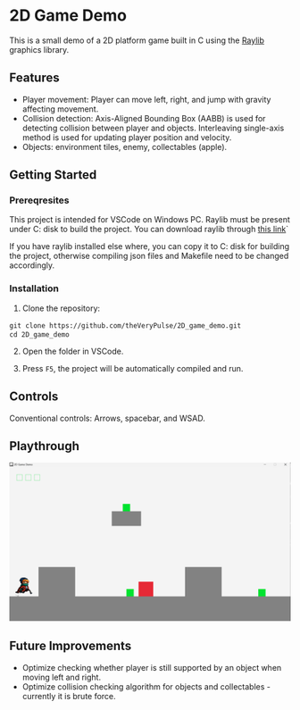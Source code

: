 # 2D Game Demo

This is a small demo of a 2D platform game built in C using the [Raylib](https://www.raylib.com/index.html) graphics library.

## Features
- Player movement: Player can move left, right, and jump with gravity affecting movement.
- Collision detection: Axis-Aligned Bounding Box (AABB) is used for detecting collision between player and objects. Interleaving single-axis method is used for updating player position and velocity.
- Objects: environment tiles, enemy, collectables (apple).

## Getting Started
### Prereqresites
This project is intended for VSCode on Windows PC. Raylib must be present under C: disk to build the project. You can download raylib through [this link](https://www.raylib.com/index.html)`

If you have raylib installed else where, you can copy it to C: disk for building the project, otherwise compiling json files and Makefile need to be changed accordingly.

### Installation
1. Clone the repository:
```shell
git clone https://github.com/theVeryPulse/2D_game_demo.git
cd 2D_game_demo
```
2. Open the folder in VSCode.

3. Press `F5`, the project will be automatically compiled and run.

## Controls
Conventional controls: Arrows, spacebar, and WSAD.

## Playthrough
![Playthrough](resources/play_through.gif)

## Future Improvements
- Optimize checking whether player is still supported by an object when moving left and right.
- Optimize collision checking algorithm for objects and collectables - currently it is brute force.
